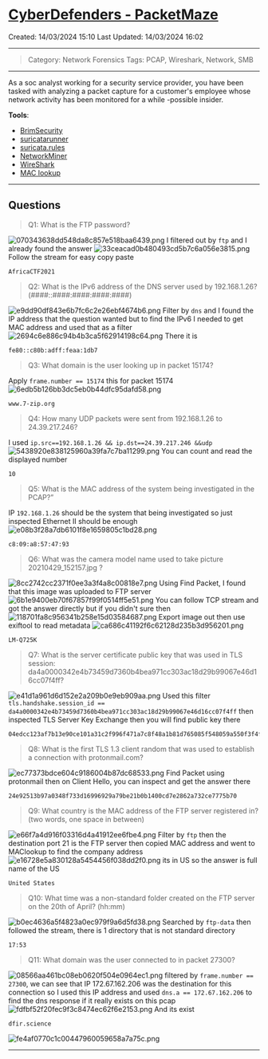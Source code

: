 # [CyberDefenders - PacketMaze](https://cyberdefenders.org/blueteam-ctf-challenges/packetmaze/)
Created: 14/03/2024 15:10
Last Updated: 14/03/2024 16:02
* * *
>Category: Network Forensics
>Tags: PCAP, Wireshark, Network, SMB
* * *
As a soc analyst working for a security service provider, you have been tasked with analyzing a packet capture for a customer's employee whose network activity has been monitored for a while -possible insider.

**Tools**:
- [BrimSecurity](https://www.brimsecurity.com/)
- [suricatarunner](https://github.com/brimsec/build-suricata/releases/tag/v5.0.3-brim1)
- [suricata.rules](https://download.cyberdefenders.org/BlueYard/misc/suricata.zip)
- [NetworkMiner](https://www.netresec.com/?page=networkminer)
- [WireShark](https://www.wireshark.org/)
- [MAC lookup](https://macaddress.io/)
* * *
## Questions
> Q1: What is the FTP password?

![070343638dd548da8c857e518baa6439.png](/resources/070343638dd548da8c857e518baa6439.png)
I filtered out by `ftp` and I already found the answer
![33ceacad0b480493cd5b7c6a056e3815.png](/resources/33ceacad0b480493cd5b7c6a056e3815.png)
Follow the stream for easy copy paste
```
AfricaCTF2021
```

> Q2: What is the IPv6 address of the DNS server used by 192.168.1.26? (####::####:####:####:####)

![e9dd90df843e6b7fc6c2e26ebf4674b6.png](/resources/e9dd90df843e6b7fc6c2e26ebf4674b6.png)
Filter by `dns` and I found the IP address that the question wanted but to find the IPv6 I needed to get MAC address and used that as a filter
![2694c6e886c94b4b3ca5f62914198c64.png](/resources/2694c6e886c94b4b3ca5f62914198c64.png)
There it is
```
fe80::c80b:adff:feaa:1db7
```

> Q3: What domain is the user looking up in packet 15174?

Apply `frame.number == 15174` this for packet 15174
![6edb5b126bb3dc5eb0b44dfc95dafd58.png](/resources/6edb5b126bb3dc5eb0b44dfc95dafd58.png)
```
www.7-zip.org
```

> Q4: How many UDP packets were sent from 192.168.1.26 to 24.39.217.246?

I used `ip.src==192.168.1.26 && ip.dst==24.39.217.246 &&udp` 
![5438920e838125960a39fa7c7ba11299.png](/resources/5438920e838125960a39fa7c7ba11299.png)
You can count and read the displayed number 
```
10
```

> Q5: What is the MAC address of the system being investigated in the PCAP?”

IP `192.168.1.26` should be the system that being investigated so just inspected Ethernet II should be enough
![e08b3f28a7db6101f8e1659805c1bd28.png](/resources/e08b3f28a7db6101f8e1659805c1bd28.png)
```
c8:09:a8:57:47:93
```

> Q6: What was the camera model name used to take picture 20210429_152157.jpg ?

![8cc2742cc2371f0ee3a3f4a8c00818e7.png](/resources/8cc2742cc2371f0ee3a3f4a8c00818e7.png)
Using Find Packet, I found that this image was uploaded to FTP server
![6b1e9400eb70f67857f99f0514ff5e51.png](/resources/6b1e9400eb70f67857f99f0514ff5e51.png)
You can follow TCP stream and got the answer directly but if you didn't sure then
![118701fa8c956341b258e15d03584687.png](/resources/118701fa8c956341b258e15d03584687.png)
Export image out then use exiftool to read metadata
![ca686c41192f6c62128d235b3d956201.png](/resources/ca686c41192f6c62128d235b3d956201.png)
```
LM-Q725K
```

> Q7: What is the server certificate public key that was used in TLS session: da4a0000342e4b73459d7360b4bea971cc303ac18d29b99067e46d16cc07f4ff?

![e41d1a961d6d152e2a209b0e9eb909aa.png](/resources/e41d1a961d6d152e2a209b0e9eb909aa.png)
Used this filter `tls.handshake.session_id == da4a0000342e4b73459d7360b4bea971cc303ac18d29b99067e46d16cc07f4ff` then inspected TLS Server Key Exchange then you will find public key there
```
04edcc123af7b13e90ce101a31c2f996f471a7c8f48a1b81d765085f548059a550f3f4f62ca1f0e8f74d727053074a37bceb2cbdc7ce2a8994dcd76dd6834eefc5438c3b6da929321f3a1366bd14c877cc83e5d0731b7f80a6b80916efd4a23a4d
```

> Q8: What is the first TLS 1.3 client random that was used to establish a connection with protonmail.com?

![ec77373bdce604c9186004b87dc68533.png](/resources/ec77373bdce604c9186004b87dc68533.png)
Find Packet using protonmail then on Client Hello, you can inspect and get the answer there
```
24e92513b97a0348f733d16996929a79be21b0b1400cd7e2862a732ce7775b70
```

> Q9: What country is the MAC address of the FTP server registered in? (two words, one space in between)

![e66f7a4d916f03316d4a41912ee6fbe4.png](/resources/e66f7a4d916f03316d4a41912ee6fbe4.png)
Filter by `ftp` then the destination port 21 is the FTP server then copied MAC address and went to MAClookup to find the company address
![e16728e5a830128a5454456f038dd2f0.png](/resources/e16728e5a830128a5454456f038dd2f0.png)
its in US so the answer is full name of the US
```
United States
```

> Q10: What time was a non-standard folder created on the FTP server on the 20th of April? (hh:mm)

![b0ec4636a5f4823a0ec979f9a6d5fd38.png](/resources/b0ec4636a5f4823a0ec979f9a6d5fd38.png)
Searched by `ftp-data` then followed the stream, there is 1 directory that is not standard directory
```
17:53
```

> Q11: What domain was the user connected to in packet 27300?

![08566aa461bc08eb0620f504e0964ec1.png](/resources/08566aa461bc08eb0620f504e0964ec1.png)
filtered by `frame.number == 27300`, we can see that IP 172.67.162.206 was the destination for this connection so I used this IP address and used `dns.a == 172.67.162.206` to find the dns response if it really exists on this pcap
![fdfbf52f20fec9f3c8474ec62f6e2153.png](/resources/fdfbf52f20fec9f3c8474ec62f6e2153.png)
And its exist
```
dfir.science
```

![fe4af0770c1c00447960059658a7a75c.png](/resources/fe4af0770c1c00447960059658a7a75c.png)
* * *
